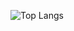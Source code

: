 ![Top Langs](https://github-readme-stats.vercel.app/api/top-langs/?username=histed1337&layout=compact)

